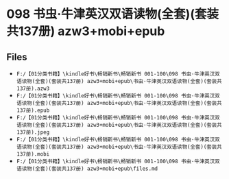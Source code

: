 # 098 书虫·牛津英汉双语读物(全套)(套装共137册) azw3+mobi+epub

## Files

- `F:/【01分类书籍】\kindle好书\畅销新书\畅销新书 001-100\098 书虫·牛津英汉双语读物(全套)(套装共137册) azw3+mobi+epub\书虫·牛津英汉双语读物(全套)(套装共137册).azw3`
- `F:/【01分类书籍】\kindle好书\畅销新书\畅销新书 001-100\098 书虫·牛津英汉双语读物(全套)(套装共137册) azw3+mobi+epub\书虫·牛津英汉双语读物(全套)(套装共137册).epub`
- `F:/【01分类书籍】\kindle好书\畅销新书\畅销新书 001-100\098 书虫·牛津英汉双语读物(全套)(套装共137册) azw3+mobi+epub\书虫·牛津英汉双语读物(全套)(套装共137册).jpeg`
- `F:/【01分类书籍】\kindle好书\畅销新书\畅销新书 001-100\098 书虫·牛津英汉双语读物(全套)(套装共137册) azw3+mobi+epub\书虫·牛津英汉双语读物(全套)(套装共137册).mobi`
- `F:/【01分类书籍】\kindle好书\畅销新书\畅销新书 001-100\098 书虫·牛津英汉双语读物(全套)(套装共137册) azw3+mobi+epub\files.md`

